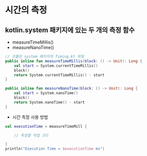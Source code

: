 # 시간의 측정
## kotlin.system 패키지에 있는 두 개의 측정 함수
* measureTimeMillis()
* measureNanoTime()
```kotlin
// 코틀린 system 패키지의 Timing.kt 파일
public inline fun measureTimeMillis(block: () -> Unit): Long {
    val start = System.currentTimeMillis()
    block()
    return System.currentTimeMillis() - start
}

public inline fun measureNanoTime(block: () -> Unit): Long {
    val start = System.nanoTime()
    block()
    return System.nanoTime() - start
}
```

* 시간 측정 사용 방법
```kotlin
val executionTime = measureTimeMill {

    // 측정할 작업 코드

}
println("Execution Time = $executionTime ms")
```
